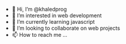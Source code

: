 - 👋 Hi, I’m @khaledprog
- 👀 I’m interested in web development 
- 🌱 I’m currently learning javascript
- 💞️ I’m looking to collaborate on web projects
- 📫 How to reach me ...

<!---
khaledprog/khaledprog is a ✨ special ✨ repository because its `README.md` (this file) appears on your GitHub profile.
You can click the Preview link to take a look at your changes.
--->
